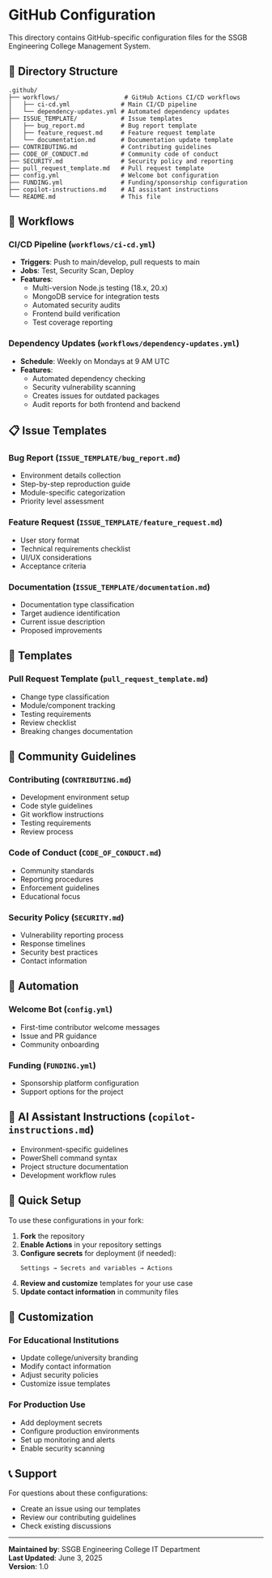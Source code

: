 # GitHub Configuration

This directory contains GitHub-specific configuration files for the SSGB Engineering College Management System.

## 📁 Directory Structure

```
.github/
├── workflows/                  # GitHub Actions CI/CD workflows
│   ├── ci-cd.yml              # Main CI/CD pipeline
│   └── dependency-updates.yml # Automated dependency updates
├── ISSUE_TEMPLATE/            # Issue templates
│   ├── bug_report.md          # Bug report template
│   ├── feature_request.md     # Feature request template
│   └── documentation.md       # Documentation update template
├── CONTRIBUTING.md            # Contributing guidelines
├── CODE_OF_CONDUCT.md         # Community code of conduct
├── SECURITY.md                # Security policy and reporting
├── pull_request_template.md   # Pull request template
├── config.yml                 # Welcome bot configuration
├── FUNDING.yml                # Funding/sponsorship configuration
├── copilot-instructions.md    # AI assistant instructions
└── README.md                  # This file
```

## 🔧 Workflows

### CI/CD Pipeline (`workflows/ci-cd.yml`)
- **Triggers**: Push to main/develop, pull requests to main
- **Jobs**: Test, Security Scan, Deploy
- **Features**:
  - Multi-version Node.js testing (18.x, 20.x)
  - MongoDB service for integration tests
  - Automated security audits
  - Frontend build verification
  - Test coverage reporting

### Dependency Updates (`workflows/dependency-updates.yml`)
- **Schedule**: Weekly on Mondays at 9 AM UTC
- **Features**:
  - Automated dependency checking
  - Security vulnerability scanning
  - Creates issues for outdated packages
  - Audit reports for both frontend and backend

## 📋 Issue Templates

### Bug Report (`ISSUE_TEMPLATE/bug_report.md`)
- Environment details collection
- Step-by-step reproduction guide
- Module-specific categorization
- Priority level assessment

### Feature Request (`ISSUE_TEMPLATE/feature_request.md`)
- User story format
- Technical requirements checklist
- UI/UX considerations
- Acceptance criteria

### Documentation (`ISSUE_TEMPLATE/documentation.md`)
- Documentation type classification
- Target audience identification
- Current issue description
- Proposed improvements

## 📝 Templates

### Pull Request Template (`pull_request_template.md`)
- Change type classification
- Module/component tracking
- Testing requirements
- Review checklist
- Breaking changes documentation

## 📖 Community Guidelines

### Contributing (`CONTRIBUTING.md`)
- Development environment setup
- Code style guidelines
- Git workflow instructions
- Testing requirements
- Review process

### Code of Conduct (`CODE_OF_CONDUCT.md`)
- Community standards
- Reporting procedures
- Enforcement guidelines
- Educational focus

### Security Policy (`SECURITY.md`)
- Vulnerability reporting process
- Response timelines
- Security best practices
- Contact information

## 🤖 Automation

### Welcome Bot (`config.yml`)
- First-time contributor welcome messages
- Issue and PR guidance
- Community onboarding

### Funding (`FUNDING.yml`)
- Sponsorship platform configuration
- Support options for the project

## 🎯 AI Assistant Instructions (`copilot-instructions.md`)
- Environment-specific guidelines
- PowerShell command syntax
- Project structure documentation
- Development workflow rules

## 🚀 Quick Setup

To use these configurations in your fork:

1. **Fork** the repository
2. **Enable Actions** in your repository settings
3. **Configure secrets** for deployment (if needed):
   ```
   Settings → Secrets and variables → Actions
   ```
4. **Review and customize** templates for your use case
5. **Update contact information** in community files

## 🔧 Customization

### For Educational Institutions
- Update college/university branding
- Modify contact information
- Adjust security policies
- Customize issue templates

### For Production Use
- Add deployment secrets
- Configure production environments
- Set up monitoring and alerts
- Enable security scanning

## 📞 Support

For questions about these configurations:
- Create an issue using our templates
- Review our contributing guidelines
- Check existing discussions

---

**Maintained by**: SSGB Engineering College IT Department  
**Last Updated**: June 3, 2025  
**Version**: 1.0
